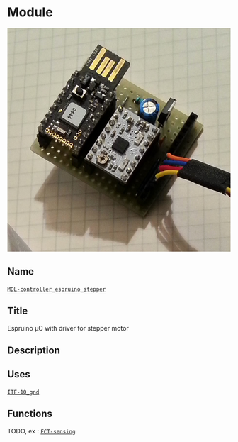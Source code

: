 # Module
![](viewme.jpg)

## Name
[`MDL-controller_espruino_stepper`]()

## Title
Espruino µC with driver for stepper motor

## Description

## Uses
[`ITF-10_gnd`](../../interfaces/ITF-10_gnd)

## Functions
TODO, ex : [`FCT-sensing`](../../functions/FCT-sensing)
